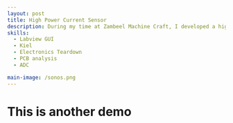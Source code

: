 ```yaml
---
layout: post
title: High Power Current Sensor
description: During my time at Zambeel Machine Craft, I developed a high-resolution current sensor tailored for high-power applications where precise measurement and durability were critical. The goal was to design a solution capable of accurately monitoring current under extreme load conditions. I engineered a complete working prototype using a shunt resistor and an external ADC to improve measurement accuracy beyond the limits of typical internal ADCs. The custom PCB was designed in Altium with a strong focus on ruggedness and thermal reliability. To complement the hardware, I created a user-friendly graphical interface using LabVIEW, which enabled real-time data monitoring, live calibration, and interactive control. The system was validated through extensive lab stress testing and demonstrated exceptional reliability and precision. This project not only delivered a scalable and field-ready solution but also strengthened client trust through its robust performance and professional-grade interface.
skills: 
  - Labview GUI
  - Kiel
  - Electronics Teardown
  - PCB analysis
  - ADC 

main-image: /sonos.png
---
```


# This is another demo


